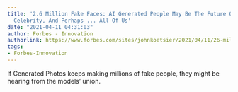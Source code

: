 ```yaml
---
title: '2.6 Million Fake Faces: AI Generated People May Be The Future Of The Metaverse,
  Celebrity, And Perhaps ... All Of Us'
date: "2021-04-11 04:31:03"
author: Forbes - Innovation
authorlink: https://www.forbes.com/sites/johnkoetsier/2021/04/11/26-million-fake-faces-ai-generated-people-are-the-future-of-the-metaverse-celebrity-and-perhaps--all-of-us/
tags:
- Forbes-Innovation
---
```

If Generated Photos keeps making millions of fake people, they might be hearing from the models’ union.